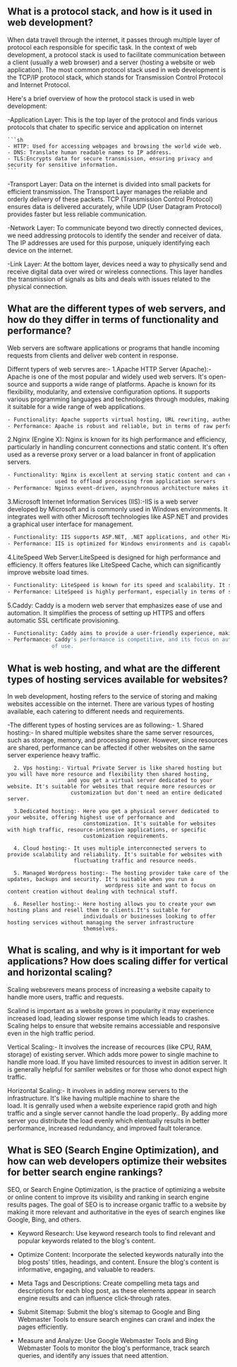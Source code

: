 ## What is a protocol stack, and how is it used in web development?

 When data travell through the internet, it passes through multiple layer of protocol each responsible for specific task.
 In the context of web development, a protocol stack is used to facilitate communication between a client (usually a web browser) and a server (hosting a website or web application). The most common protocol stack used in web development is the TCP/IP protocol stack, which stands for Transmission Control Protocol and Internet Protocol.

Here's a brief overview of how the protocol stack is used in web development:

-Application Layer: This is the top layer of the protocol and finds various protocols that chater to specific service and application on internet

    ```sh
    - HTTP: Used for accessing webpages and browsing the world wide web.
    - DNS: Translate human readable names to IP address.
    - TLS:Encrypts data for secure transmission, ensuring privacy and security for sensitive information.
    ```

-Transport Layer: Data on the internet is divided into small packets for efficient transmission. The Transport Layer manages the reliable and orderly delivery of these packets. TCP (Transmission Control Protocol) ensures data is delivered accurately, while UDP (User Datagram Protocol) provides faster but less reliable communication.

-Network Layer: To communicate beyond two directly connected devices, we need addressing protocols to identify the sender and receiver of data. The IP addresses are used for this purpose, uniquely identifying each device on the internet.

-Link Layer: At the bottom layer, devices need a way to physically send and receive digital data over wired or wireless connections. This layer handles the transmission of signals as bits and deals with issues related to the physical connection.

## What are the different types of web servers, and how do they differ in terms of functionality and performance?

Web servers are software applications or programs that handle incoming requests from clients and deliver web content in response.

Differnt typers of web servres are:-
1.Apache HTTP Server (Apache):-Apache is one of the most popular and widely used web servers. It's open-source and supports a wide range of 
                              platforms. Apache is known for its flexibility, modularity, and extensive configuration options. It supports 
                              various programming languages and technologies through modules, making it suitable for a wide range of web 
                              applications.
```sh                              
- Functionality: Apache supports virtual hosting, URL rewriting, authentication, and SSL/TLS encryption. It can handle dynamic content through modules like mod_php for PHP support.
- Performance: Apache is robust and reliable, but in terms of raw performance and handling a high number of concurrent connections, it may not be as efficient as some other web servers like Nginx or LiteSpeed.
```
2.Nginx (Engine X): Nginx is known for its high performance and efficiency, particularly in handling concurrent connections and static 
                    content. It's often used as a reverse proxy server or a load balancer in front of application servers.

```sh                             
- Functionality: Nginx is excellent at serving static content and can efficiently handle proxying, load balancing, and caching. It is often 
               used to offload processing from application servers
- Performance: Nginxs event-driven, asynchronous architecture makes it highly efficient for serving static content and handling a large number of concurrent connections. However, it might not be as feature-rich as Apache when it comes to handling dynamic content.
```

3.Microsoft Internet Information Services (IIS):-IIS is a web server developed by Microsoft and is commonly used in Windows environments. It integrates well with other Microsoft technologies like ASP.NET and provides a graphical user interface for management.

```sh                              
- Functionality: IIS supports ASP.NET, .NET applications, and other Microsoft-specific technologies. It provides features like authentication, URL rewriting, and SSL/TLS support.
- Performance: IIS is optimized for Windows environments and is capable of handling dynamic content efficiently. However, its performance might be influenced by the underlying Windows operating system.
```

4.LiteSpeed Web Server:LiteSpeed is designed for high performance and efficiency. It offers features like LiteSpeed Cache, which can 
                       significantly improve website load times.

```sh                              
- Functionality: LiteSpeed is known for its speed and scalability. It supports features like caching, load balancing, and HTTP/2 support.
- Performance: LiteSpeed is highly performant, especially in terms of serving static and dynamic content efficiently. Its caching capabilities contribute to improved performance.
```

5.Caddy: Caddy is a modern web server that emphasizes ease of use and automation. It simplifies the process of setting up HTTPS and offers 
        automatic SSL certificate provisioning.
        
```sh                              
- Functionality: Caddy aims to provide a user-friendly experience, making it easy to configure and manage. It supports automatic HTTPS, HTTP/2, and easy setup of reverse proxies.
- Performance: Caddy's performance is competitive, and its focus on automation and simplicity can be appealing for developers seeking ease 
              of use.
```

## What is web hosting, and what are the different types of hosting services available for websites?

In web development, hosting refers to the service of storing and making websites accessible on the internet. There are various types of hosting available, each catering to different needs and requirements.

 -The different types of hosting services are as following:-
      1. Shared hosting:- In shared multiple websites share the same server resources, such as storage, memory, and processing power. 
                          However, since resources are shared, performance can be affected if other websites on the same server experience 
                          heavy traffic.
   
      2. Vps hosting:- Virtual Private Server is like shared hosting but you will have more resource and flexibility then shared hosting, 
                       and you get a virtual server dedicated to your website. It's suitable for websites that require more resources or   
                        customization but don't need an entire dedicated server.

      3.Dedicated hosting:- Here you get a physical server dedicated to your website, offering highest use of performance and    
                            constomization. It's suitable for websites with high traffic, resource-intensive applications, or specific 
                            customization requirements.

      4. Cloud hosting:- It uses multiple interconnected servers to provide scalability and reliability. It's suitable for websites with 
                         fluctuating traffic and resource needs.
      
      5. Managed Wordpress hosting:- The hosting provider take care of the updates, backups and security. It's suitable when you run a 
                                   wordpress site and want to focus on content creation without dealing with technical stuff.
      
      6. Reseller hosting:- Here hosting allows you to create your own hosting plans and resell them to clients.It's suitable for 
                            individuals or businesses looking to offer hosting services without managing the server infrastructure 
                            themselves.


## What is scaling, and why is it important for web applications? How does scaling differ for vertical and horizontal scaling?

Scaling websrevers means process of increasing a website capaity to handle more users, traffic and requests. 

Scalind is important as a website grows in popularity it may experience increased load, leading slower response time which leads to crashes. Scaling helps to ensure that website remains accessiable and responsive even in the high traffic period.

Vertical Scaling:- It involves the increase of recources (like CPU, RAM, storage) of existing server. Which adds more power to single 
                   machine to  handle more load. If you have limited resources to invest in adition server. It is generally helpful for 
                   samller websites or for those who donot  expect high traffic.

Horizontal Scaling:- It involves in  adding morew servers to the infrastructure. It's like having multiple machine to share the           
                     load. It is genrally used when a website experience rapid groth and high traffic and a single server cannot handle the 
                     load properly.. By adding more server you distribute the load evenly which elentually results in better        
                     performance, increased redundancy, and improved fault tolerance.


## What is SEO (Search Engine Optimization), and how can web developers optimize their websites for better search engine rankings?

SEO, or Search Engine Optimization, is the practice of optimizing a website or online content to improve its visibility and ranking in 
search engine results pages. The goal of SEO is to increase organic traffic to a website by making it more relevant and authoritative in 
the eyes of search engines like Google, Bing, and others.

 - Keyword Research: Use keyword research tools to find relevant and popular keywords related to the blog's content.

 - Optimize Content: Incorporate the selected keywords naturally into the blog posts' titles, headings, and content. Ensure the blog's 
                    content is informative, engaging, and valuable to readers.

 - Meta Tags and Descriptions: Create compelling meta tags and descriptions for each blog post, as these elements appear in search engine 
                    results and can influence click-through rates.

 - Submit Sitemap: Submit the blog's sitemap to Google and Bing Webmaster Tools to ensure search engines can crawl and index the pages 
                    efficiently.         

 - Measure and Analyze: Use Google Webmaster Tools and Bing Webmaster Tools to monitor the blog's performance, track search queries, and 
                    identify any issues that need attention.                   


